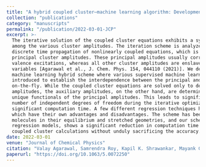 ```yaml
---
title: "A hybrid coupled cluster–machine learning algorithm: Development of various regression models and benchmark applications"
collection: "publications"
category: "manuscripts"
permalink: "/publication/2022-03-01-JCP"
excerpt: >-
  The iterative solution of the coupled cluster equations exhibits a synergistic relationship
  among the various cluster amplitudes. The iteration scheme is analyzed as a multivariate
  discrete time propagation of nonlinearly coupled equations, which is dictated by only a few
  principal cluster amplitudes. These principal amplitudes usually correspond to only a few
  valence excitations, whereas all other cluster amplitudes are enslaved and behave as auxiliary
  variables [Agarawal et al., J. Chem. Phys. 154, 044110 (2021)]. We develop a coupled cluster–
  machine learning hybrid scheme where various supervised machine learning strategies are
  introduced to establish the interdependence between the principal and auxiliary amplitudes
  on-the-fly. While the coupled cluster equations are solved only to determine the principal
  amplitudes, the auxiliary amplitudes, on the other hand, are determined via regression as
  unique functionals of the principal amplitudes. This leads to significant reduction in the
  number of independent degrees of freedom during the iterative optimization, which saves
  significant computation time. A few different regression techniques have been developed,
  which have their own advantages and disadvantages. The scheme has been applied to several
  molecules in their equilibrium and stretched geometries, and our scheme, with all the
  regression models, shows a significant reduction in computation time over the canonical
  coupled cluster calculations without unduly sacrificing the accuracy.
date: 2022-03-01
venue: "Journal of Chemical Physics"
citation: "Valay Agarawal, Samrendra Roy, Kapil K. Shrawankar, Mayank Ghogale, S. Bharathi, Anchal Yadav, Rahul Maitra; A hybrid coupled cluster–machine learning algorithm: Development of various regression models and benchmark applications. J. Chem. Phys. 7 January 2022; 156 (1): 014109."
paperurl: "https://doi.org/10.1063/5.0072250"
---
```

